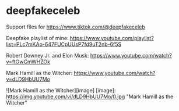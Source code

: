 # deepfakeceleb
Support files for https://www.tiktok.com/@deepfakeceleb

Deepfake playlist of mine: https://www.youtube.com/playlist?list=PLc7mKAo-647FUCpUUsP7fd9uT2nb-6f5S

Robert Downey Jr. and Elon Musk: https://www.youtube.com/watch?v=ftOwCmWHZOk

Mark Hamill as the Witcher: https://www.youtube.com/watch?v=dLD9HbUU7Mo

![Mark Hamill as the Witcher][image]
[image]: https://img.youtube.com/vi/dLD9HbUU7Mo/0.jpg "Mark Hamill as the Witcher"


